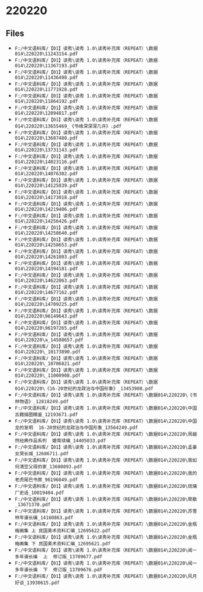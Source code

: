 # 220220

## Files

- `F:/中文语料库/【01】读秀\读秀 1.0\读秀补充库（REPEAT）\数据014\220220\11243154.pdf`
- `F:/中文语料库/【01】读秀\读秀 1.0\读秀补充库（REPEAT）\数据014\220220\11367193.pdf`
- `F:/中文语料库/【01】读秀\读秀 1.0\读秀补充库（REPEAT）\数据014\220220\11436498.pdf`
- `F:/中文语料库/【01】读秀\读秀 1.0\读秀补充库（REPEAT）\数据014\220220\11771928.pdf`
- `F:/中文语料库/【01】读秀\读秀 1.0\读秀补充库（REPEAT）\数据014\220220\11864192.pdf`
- `F:/中文语料库/【01】读秀\读秀 1.0\读秀补充库（REPEAT）\数据014\220220\12094817.pdf`
- `F:/中文语料库/【01】读秀\读秀 1.0\读秀补充库（REPEAT）\数据014\220220\13655469_《书缘深深深几许》.pdf`
- `F:/中文语料库/【01】读秀\读秀 1.0\读秀补充库（REPEAT）\数据014\220220\13687480.pdf`
- `F:/中文语料库/【01】读秀\读秀 1.0\读秀补充库（REPEAT）\数据014\220220\13731143.pdf`
- `F:/中文语料库/【01】读秀\读秀 1.0\读秀补充库（REPEAT）\数据014\220220\14023116.pdf`
- `F:/中文语料库/【01】读秀\读秀 1.0\读秀补充库（REPEAT）\数据014\220220\14076302.pdf`
- `F:/中文语料库/【01】读秀\读秀 1.0\读秀补充库（REPEAT）\数据014\220220\14125839.pdf`
- `F:/中文语料库/【01】读秀\读秀 1.0\读秀补充库（REPEAT）\数据014\220220\14173018.pdf`
- `F:/中文语料库/【01】读秀\读秀 1.0\读秀补充库（REPEAT）\数据014\220220\14219406.pdf`
- `F:/中文语料库/【01】读秀\读秀 1.0\读秀补充库（REPEAT）\数据014\220220\14256426.pdf`
- `F:/中文语料库/【01】读秀\读秀 1.0\读秀补充库（REPEAT）\数据014\220220\14258640.pdf`
- `F:/中文语料库/【01】读秀\读秀 1.0\读秀补充库（REPEAT）\数据014\220220\14258653.pdf`
- `F:/中文语料库/【01】读秀\读秀 1.0\读秀补充库（REPEAT）\数据014\220220\14261803.pdf`
- `F:/中文语料库/【01】读秀\读秀 1.0\读秀补充库（REPEAT）\数据014\220220\14394181.pdf`
- `F:/中文语料库/【01】读秀\读秀 1.0\读秀补充库（REPEAT）\数据014\220220\14622863.pdf`
- `F:/中文语料库/【01】读秀\读秀 1.0\读秀补充库（REPEAT）\数据014\220220\14677162.pdf`
- `F:/中文语料库/【01】读秀\读秀 1.0\读秀补充库（REPEAT）\数据014\220220\14709225.pdf`
- `F:/中文语料库/【01】读秀\读秀 1.0\读秀补充库（REPEAT）\数据014\220220\96149643.pdf`
- `F:/中文语料库/【01】读秀\读秀 1.0\读秀补充库（REPEAT）\数据014\220220\96197265.pdf`
- `F:/中文语料库/【01】读秀\读秀 1.0\读秀补充库（REPEAT）\数据014\220220\a_14588657.pdf`
- `F:/中文语料库/【01】读秀\读秀 1.0\读秀补充库（REPEAT）\数据014\220220\_10173890.pdf`
- `F:/中文语料库/【01】读秀\读秀 1.0\读秀补充库（REPEAT）\数据014\220220\_10706821.pdf`
- `F:/中文语料库/【01】读秀\读秀 1.0\读秀补充库（REPEAT）\数据014\220220\_11000908.pdf`
- `F:/中文语料库/【01】读秀\读秀 1.0\读秀补充库（REPEAT）\数据014\220220\《16-20世纪的龙政治与中国形象》_13453908.pdf`
- `F:/中文语料库/【01】读秀\读秀 1.0\读秀补充库（REPEAT）\数据014\220220\《书林物语》_12818249.pdf`
- `F:/中文语料库/【01】读秀\读秀 1.0\读秀补充库（REPEAT）\数据014\220220\中国古籍插图精鉴_12193671.pdf`
- `F:/中文语料库/【01】读秀\读秀 1.0\读秀补充库（REPEAT）\数据014\220220\中国龙的发明  16-20世纪的龙政治与中国形象_13564249.pdf`
- `F:/中文语料库/【01】读秀\读秀 1.0\读秀补充库（REPEAT）\数据014\220220\周越然经典作品系列  婚育续编_14405033.pdf`
- `F:/中文语料库/【01】读秀\读秀 1.0\读秀补充库（REPEAT）\数据014\220220\孟姜女哭长城_12686711.pdf`
- `F:/中文语料库/【01】读秀\读秀 1.0\读秀补充库（REPEAT）\数据014\220220\我如何清空父母的家_13608093.pdf`
- `F:/中文语料库/【01】读秀\读秀 1.0\读秀补充库（REPEAT）\数据014\220220\我的老虎尾巴书房_96196849.pdf`
- `F:/中文语料库/【01】读秀\读秀 1.0\读秀补充库（REPEAT）\数据014\220220\琉璃厂史话_10019404.pdf`
- `F:/中文语料库/【01】读秀\读秀 1.0\读秀补充库（REPEAT）\数据014\220220\聚散_13671370.pdf`
- `F:/中文语料库/【01】读秀\读秀 1.0\读秀补充库（REPEAT）\数据014\220220\苏雪林年谱长编_14160863.pdf`
- `F:/中文语料库/【01】读秀\读秀 1.0\读秀补充库（REPEAT）\数据014\220220\金瓶梅画集 上 民国美术资料汇编_12695622.pdf`
- `F:/中文语料库/【01】读秀\读秀 1.0\读秀补充库（REPEAT）\数据014\220220\金瓶梅画集 下 民国美术资料汇编_12695621.pdf`
- `F:/中文语料库/【01】读秀\读秀 1.0\读秀补充库（REPEAT）\数据014\220220\闻一多年谱长编  上  修订版_13709677.pdf`
- `F:/中文语料库/【01】读秀\读秀 1.0\读秀补充库（REPEAT）\数据014\220220\闻一多年谱长编  下  修订版_13709676.pdf`
- `F:/中文语料库/【01】读秀\读秀 1.0\读秀补充库（REPEAT）\数据014\220220\风月好谈_13930615.pdf`
